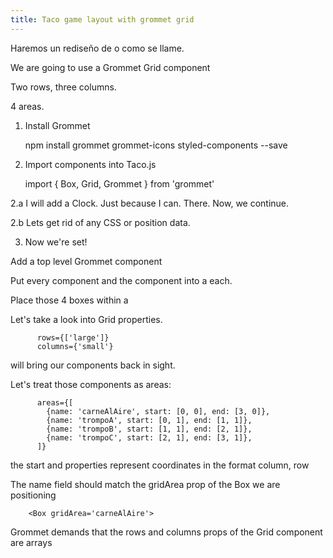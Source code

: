 ```yaml
---
title: Taco game layout with grommet grid
---
```


Haremos un rediseño de <TacoApp/> o como se llame.

We are going to use a Grommet Grid component

Two rows, three columns.

4 areas.



1. Install Grommet

	npm install grommet grommet-icons styled-components --save

2. Import components into Taco.js

	import { Box, Grid, Grommet } from 'grommet'

2.a I will add a Clock. Just because I can. There. Now, we continue. 

2.b Lets get rid of any CSS or position data.

3. Now we're set! 

Add a top level Grommet component

Put every <Trompo> component and the <CurrentMeat> component into a <Box> each.

Place those 4 boxes within a <Grid>

Let's take a look into Grid properties.

          rows={['large']}
          columns={'small'}

will bring our components back in sight. 

Let's treat those components as areas:

          areas={[
            {name: 'carneAlAire', start: [0, 0], end: [3, 0]},
            {name: 'trompoA', start: [0, 1], end: [1, 1]},
            {name: 'trompoB', start: [1, 1], end: [2, 1]},
            {name: 'trompoC', start: [2, 1], end: [3, 1]},
          ]}

the start and properties represent coordinates in the format column, row

The name field should match the gridArea prop of the Box we are positioning


        <Box gridArea='carneAlAire'>


Grommet demands that the rows and columns props of the Grid component are arrays
